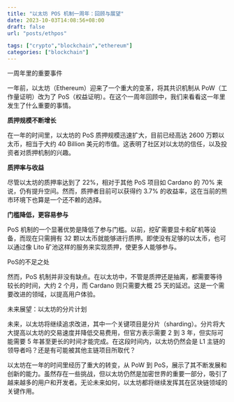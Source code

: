 ```yaml
---
title: "以太坊 POS 机制一周年：回顾与展望"
date: 2023-10-03T14:08:56+08:00
draft: false
url: "posts/ethpos"

tags: ["crypto","blockchain","ethereum"]
categories: ["blockchain"]
---
```



一周年里的重要事件

一年前，以太坊（Ethereum）迎来了一个重大的变革，将其共识机制从 PoW（工作量证明）改为了 PoS（权益证明）。在这个一周年回顾中，我们来看看这一年里发生了什么重要的事情。

**质押规模不断增长**

在一年的时间里，以太坊的 PoS 质押规模迅速扩大，目前已经高达 2600 万颗以太币，相当于大约 40 Billion 美元的市值。这表明了社区对以太坊的信任，以及投资者对质押机制的兴趣。

**质押率与收益**

尽管以太坊的质押率达到了 22%，相对于其他 PoS 项目如 Cardano 的 70% 来说，仍有提升空间。然而，质押者目前可以获得约 3.7% 的收益率，这在当前的熊市环境下也算是一个还不赖的选择。

**门槛降低，更容易参与**

PoS 机制的一个显著优势是降低了参与门槛。以前，挖矿需要显卡和矿机等设备，而现在只需拥有 32 颗以太币就能够进行质押。即使没有足够的以太币，也可以通过像 Lito 矿池这样的服务来实现质押，使更多人能够参与。

PoS的不足之处

然而，PoS 机制并非没有缺点。在以太坊中，不管是质押还是抽离，都需要等待较长的时间，大约 2 个月，而 Cardano 则只需要大概 25 天的延迟。这是一个需要改进的领域，以提高用户体验。

未来展望：以太坊的分片计划

未来，以太坊将继续追求改进，其中一个关键项目是分片（sharding）。分片将大大提高以太坊的交易速度并降低交易费用，但官方表示需要 2 到 3 年，但实际可能需要 5 年甚至更长的时间才能完成。在这段时间内，以太坊仍然会是 L1 主链的领导者吗？还是有可能被其他主链项目所取代？

以太坊在一年的时间里经历了重大的转变，从 PoW 到 PoS，展示了其不断发展和创新的能力。虽然存在一些挑战，但以太坊仍然是加密世界的重要一部分，吸引了越来越多的用户和开发者。无论未来如何，以太坊都将继续发挥其在区块链领域的关键作用。